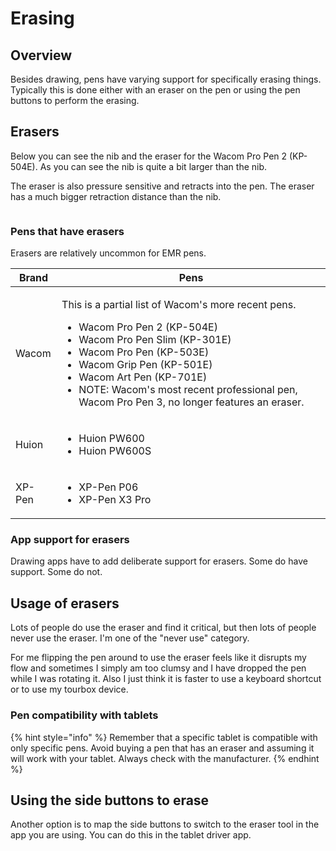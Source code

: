 # Erasing

## Overview

Besides drawing, pens have varying support for specifically erasing things. Typically this is done either with an eraser on the pen or using the pen buttons to perform the erasing.

## Erasers

Below you can see the nib and the eraser for the Wacom Pro Pen 2 (KP-504E). As you can see the nib is quite a bit larger than the nib.

The eraser is also pressure sensitive and retracts into the pen. The eraser has a much bigger retraction distance than the nib.

<figure><img src="../../.gitbook/assets/Wacom KP-504E nib vs eraser.jpg" alt=""><figcaption></figcaption></figure>

### Pens that have erasers

Erasers are relatively uncommon for EMR pens.

| Brand  | Pens                                                                                                                                                                                                                                                                                                                                              |
| ------ | ------------------------------------------------------------------------------------------------------------------------------------------------------------------------------------------------------------------------------------------------------------------------------------------------------------------------------------------------- |
| Wacom  | <p>This is a partial list of Wacom's more recent pens. </p><ul><li>Wacom Pro Pen 2 (KP-504E) </li><li>Wacom Pro Pen Slim (KP-301E)</li><li>Wacom Pro Pen (KP-503E)</li><li>Wacom Grip Pen (KP-501E)</li><li>Wacom Art Pen (KP-701E) </li><li>NOTE: Wacom's most recent professional pen, Wacom Pro Pen 3, no longer features an eraser.</li></ul> |
| Huion  | <ul><li>Huion PW600</li><li>Huion PW600S</li></ul>                                                                                                                                                                                                                                                                                                |
| XP-Pen | <p></p><ul><li>XP-Pen P06 </li><li>XP-Pen X3 Pro  </li></ul>                                                                                                                                                                                                                                                                                      |

### App support for erasers

Drawing apps have to add deliberate support for erasers. Some do have support. Some do not.

## Usage of erasers

Lots of people do use the eraser and find it critical, but then lots of people never use the eraser. I'm one of the "never use" category.

For me flipping the pen around to use the eraser feels like it disrupts my flow and sometimes I simply am too clumsy and I have dropped the pen while I was rotating it. Also I just think it is faster to use a keyboard shortcut or to use my tourbox device.

### Pen compatibility with tablets

{% hint style="info" %}
Remember that a specific tablet is compatible with only specific pens. Avoid buying a pen that has an eraser and assuming it will work with your tablet. Always check with the manufacturer.
{% endhint %}

## Using the side buttons to erase

Another option is to map the side buttons to switch to the eraser tool in the app you are using. You can do this in the tablet driver app.

